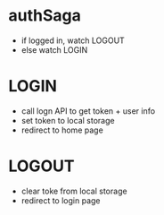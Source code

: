 # authSaga 
- if logged in, watch LOGOUT
- else watch LOGIN


# LOGIN
- call logn API to get token + user info 
- set token to local storage 
- redirect to home page

# LOGOUT
- clear toke from local storage
- redirect to login page
